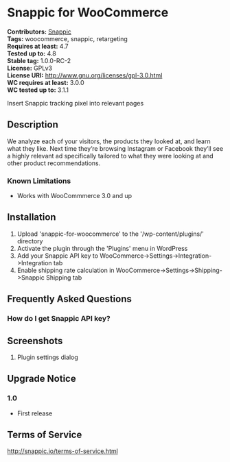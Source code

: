 # Snappic for WooCommerce #
**Contributors:** [Snappic](https://profiles.wordpress.org/Snappic)  
**Tags:** woocommerce, snappic, retargeting   
**Requires at least:** 4.7  
**Tested up to:** 4.8  
**Stable tag:** 1.0.0-RC-2  
**License:** GPLv3      
**License URI:** http://www.gnu.org/licenses/gpl-3.0.html      
**WC requires at least:** 3.0.0      
**WC tested up to:** 3.1.1    

Insert Snappic tracking pixel into relevant pages

## Description ##

We analyze each of your visitors, the products they looked at, and learn what they like. Next time they’re browsing Instagram or Facebook they’ll see a highly relevant ad specifically tailored to what they were looking at and other product recommendations.

### Known Limitations ###

* Works with WooCommmerce 3.0 and up

## Installation ##
1. Upload 'snappic-for-woocommerce' to the '/wp-content/plugins/' directory
1. Activate the plugin through the 'Plugins' menu in WordPress
1. Add your Snappic API key to WooCommerce->Settings->Integration->Integration tab
1. Enable shipping rate calculation in WooCommerce->Settings->Shipping->Snappic Shipping tab

## Frequently Asked Questions ##

### How do I get Snappic API key? ###



## Screenshots ##

1. Plugin settings dialog

## Upgrade Notice ##


### 1.0 ###
* First release

## Terms of Service ##

http://snappic.io/terms-of-service.html

